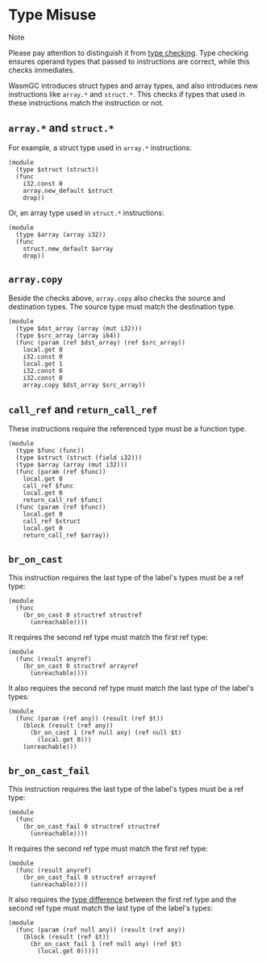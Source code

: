 # Type Misuse

> [!NOTE]
> Please pay attention to distinguish it from [type checking](./type-check.md).
> Type checking ensures operand types that passed to instructions are correct,
> while this checks immediates.

WasmGC introduces struct types and array types, and also introduces new instructions like `array.*` and `struct.*`.
This checks if types that used in these instructions match the instruction or not.

## `array.*` and `struct.*`

For example, a struct type used in `array.*` instructions:

```wasm error-5-23-5-30
(module
  (type $struct (struct))
  (func
    i32.const 0
    array.new_default $struct
    drop))
```

Or, an array type used in `struct.*` instructions:

```wasm error-4-24-4-30
(module
  (type $array (array i32))
  (func
    struct.new_default $array
    drop))
```

## `array.copy`

Beside the checks above, `array.copy` also checks the source and destination types.
The source type must match the destination type.

```wasm error-10-5-10-37
(module
  (type $dst_array (array (mut i32)))
  (type $src_array (array i64))
  (func (param (ref $dst_array) (ref $src_array))
    local.get 0
    i32.const 0
    local.get 1
    i32.const 0
    i32.const 0
    array.copy $dst_array $src_array))
```

## `call_ref` and `return_call_ref`

These instructions require the referenced type must be a function type.

```wasm error-12-14-12-21 error-14-21-14-27
(module
  (type $func (func))
  (type $struct (struct (field i32)))
  (type $array (array (mut i32)))
  (func (param (ref $func))
    local.get 0
    call_ref $func
    local.get 0
    return_call_ref $func)
  (func (param (ref $func))
    local.get 0
    call_ref $struct
    local.get 0
    return_call_ref $array))
```

## `br_on_cast`

This instruction requires the last type of the label's types must be a ref type:

```wasm error-3-17-3-18
(module
  (func
    (br_on_cast 0 structref structref
      (unreachable))))
```

It requires the second ref type must match the first ref type:

```wasm error-3-29-3-37
(module
  (func (result anyref)
    (br_on_cast 0 structref arrayref
      (unreachable))))
```

It also requires the second ref type must match the last type of the label's types:

```wasm error-4-36-4-49
(module
  (func (param (ref any)) (result (ref $t))
    (block (result (ref any))
      (br_on_cast 1 (ref null any) (ref null $t)
        (local.get 0)))
    (unreachable)))
```

## `br_on_cast_fail`

This instruction requires the last type of the label's types must be a ref type:

```wasm error-3-22-3-23
(module
  (func
    (br_on_cast_fail 0 structref structref
      (unreachable))))
```

It requires the second ref type must match the first ref type:

```wasm error-3-34-3-42
(module
  (func (result anyref)
    (br_on_cast_fail 0 structref arrayref
      (unreachable))))
```

It also requires the [type difference](https://webassembly.github.io/gc/core/valid/conventions.html#aux-reftypediff)
between the first ref type and the second ref type must match the last type of the label's types:

```wasm error-4-7-5-23
(module
  (func (param (ref null any)) (result (ref any))
    (block (result (ref $t))
      (br_on_cast_fail 1 (ref null any) (ref $t)
        (local.get 0)))))
```

